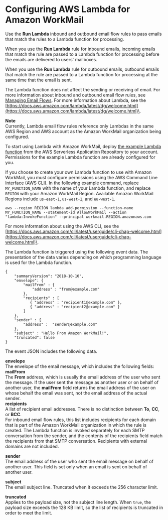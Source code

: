 # Configuring AWS Lambda for Amazon WorkMail<a name="lambda"></a>

Use the **Run Lambda** inbound and outbound email flow rules to pass emails that match the rules to a Lambda function for processing\.

When you use the **Run Lambda** rule for inbound emails, incoming emails that match the rule are passed to a Lambda function for processing before the emails are delivered to users' mailboxes\.

When you use the **Run Lambda** rule for outbound emails, outbound emails that match the rule are passed to a Lambda function for processing at the same time that the email is sent\.

The Lambda function does not affect the sending or receiving of email\. For more information about inbound and outbound email flow rules, see [Managing Email Flows](email-flows.md)\. For more information about Lambda, see the [https://docs.aws.amazon.com/lambda/latest/dg/welcome.html](https://docs.aws.amazon.com/lambda/latest/dg/welcome.html)\.

**Note**  
Currently, Lambda email flow rules reference only Lambdas in the same AWS Region and AWS account as the Amazon WorkMail organization being configured\.

To start using Lambda with Amazon WorkMail, deploy [the example Lambda function](https://console.aws.amazon.com/lambda/home#/create/app?applicationId=arn:aws:serverlessrepo:us-east-1:489970191081:applications/workmail-hello-world-python) from the AWS Serverless Application Repository to your account\. Permissions for the example Lambda function are already configured for you\.

If you choose to create your own Lambda function to use with Amazon WorkMail, you must configure permissions using the AWS Command Line Interface \(AWS CLI\)\. In the following example command, replace `MY_FUNCTION_NAME` with the name of your Lambda function, and replace `REGION` with your Amazon WorkMail Region\. Available Amazon WorkMail Regions include `us-east-1`, `us-west-2`, and `eu-west-1`\.

```
aws --region REGION lambda add-permission --function-name MY_FUNCTION_NAME --statement-id AllowWorkMail --action "lambda:InvokeFunction" --principal workmail.REGION.amazonaws.com
```

For more information about using the AWS CLI, see the [https://docs.aws.amazon.com/cli/latest/userguide/cli-chap-welcome.html](https://docs.aws.amazon.com/cli/latest/userguide/cli-chap-welcome.html)\.

The Lambda function is triggered using the following event data\. The presentation of the data varies depending on which programming language is used for the Lambda function\.

```
{
    "summaryVersion": "2018-10-10",
    "envelope": {
        "mailFrom" : {
            "address" : "from@example.com"
        },
        "recipients" : [
           { "address" : "recipient1@example.com" },
           { "address" : "recipient2@example.com" }
        ]
    },
    "sender" : {
        "address" :  "sender@example.com"
    },
    "subject" : "Hello From Amazon WorkMail!",
    "truncated": false
}
```

The event JSON includes the following data\.

**envelope**  
The envelope of the email message, which includes the following fields:    
**mailFrom**  
The **From** address, which is usually the email address of the user who sent the message\. If the user sent the message as another user or on behalf of another user, the **mailFrom** field returns the email address of the user on whose behalf the email was sent, not the email address of the actual sender\.  
**recipients**  
A list of recipient email addresses\. There is no distinction between **To**, **CC**, or **BCC**\.  
For inbound email flow rules, this list includes recipients for each domain that is part of the Amazon WorkMail organization in which the rule is created\. The Lambda function is invoked separately for each SMTP conversation from the sender, and the contents of the recipients field match the recipients from that SMTP conversation\. Recipients with external domains are not included\.

**sender**  
The email address of the user who sent the email message on behalf of another user\. This field is set only when an email is sent on behalf of another user\.

**subject**  
The email subject line\. Truncated when it exceeds the 256 character limit\.

**truncated**  
Applies to the payload size, not the subject line length\. When `true`, the payload size exceeds the 128 KB limit, so the list of recipients is truncated in order to meet the limit\.